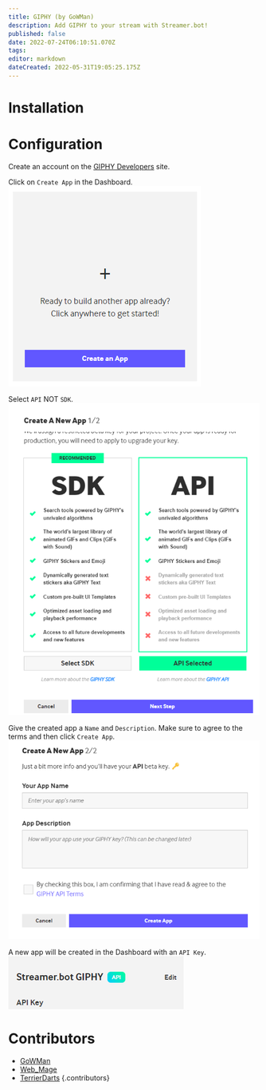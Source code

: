 ```yaml
---
title: GIPHY (by GoWMan)
description: Add GIPHY to your stream with Streamer.bot!
published: false
date: 2022-07-24T06:10:51.070Z
tags: 
editor: markdown
dateCreated: 2022-05-31T19:05:25.175Z
---
```


# Installation

# Configuration
Create an account on the [GIPHY Developers](https://developers.giphy.com/) site.

Click on `Create App` in the Dashboard.
![giphy-add-app](/extensions/giphy/images/giphy-add-app.png)

Select `API` NOT `SDK`.
![giphy-add-app-api](/extensions/giphy/images/giphy-add-app-api.png)

Give the created app a `Name` and `Description`.  Make sure to agree to the terms and then click `Create App`.
![giphy-add-app-description](/extensions/giphy/images/giphy-add-app-details.png)

A new app will be created in the Dashboard with an `API Key`.
![giphy-add-app-created](/extensions/giphy/images/giphy-add-app-created.png)




# Contributors
 - [<i class="mdi mdi-twitch"></i> GoWMan](https://www.twitch.tv/gowman)
 - [<i class="mdi mdi-twitch"></i> Web_Mage](https://www.twitch.tv/web_mage)
 - [<i class="mdi mdi-twitch"></i> TerrierDarts](https://www.twitch.tv/TerrierDarts)
 {.contributors}